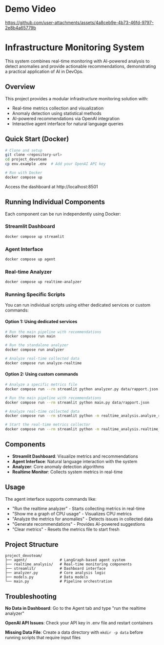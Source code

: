# Demo Video

https://github.com/user-attachments/assets/4a8ceb9e-4b73-46fd-9797-2e8b4a65779b

# Infrastructure Monitoring System

This system combines real-time monitoring with AI-powered analysis to detect anomalies and provide actionable recommendations, demonstrating a practical application of AI in DevOps.

## Overview

This project provides a modular infrastructure monitoring solution with:
- Real-time metrics collection and visualization
- Anomaly detection using statistical methods
- AI-powered recommendations via OpenAI integration
- Interactive agent interface for natural language queries

## Quick Start (Docker)

```bash
# Clone and setup
git clone <repository-url>
cd project_devoteam
cp env.example .env  # Add your OpenAI API key

# Run with Docker
docker compose up
```

Access the dashboard at http://localhost:8501

## Running Individual Components

Each component can be run independently using Docker:

### Streamlit Dashboard
```bash
docker compose up streamlit
```

### Agent Interface
```bash
docker compose up agent
```

### Real-time Analyzer
```bash
docker compose up realtime-analyzer
```

### Running Specific Scripts

You can run individual scripts using either dedicated services or custom commands:

#### Option 1: Using dedicated services
```bash
# Run the main pipeline with recommendations
docker compose run main

# Run the standalone analyzer
docker compose run analyzer

# Analyze real-time collected data
docker compose run analyze-realtime
```

#### Option 2: Using custom commands
```bash
# Analyze a specific metrics file
docker compose run --rm streamlit python analyzer.py data/rapport.json

# Run the main pipeline with recommendations
docker compose run --rm streamlit python main.py data/rapport.json

# Analyze real-time collected data
docker compose run --rm streamlit python -m realtime_analysis.analyze_realtime

# Start the real-time metrics collector
docker compose run --rm streamlit python -m realtime_analysis.realtime_analyzer
```

## Components

- **Streamlit Dashboard**: Visualize metrics and recommendations
- **Agent Interface**: Natural language interaction with the system
- **Analyzer**: Core anomaly detection algorithms
- **Realtime Monitor**: Collects system metrics in real-time

## Usage

The agent interface supports commands like:
- "Run the realtime analyzer" - Starts collecting metrics in real-time
- "Show me a graph of CPU usage" - Visualizes CPU metrics
- "Analyze the metrics for anomalies" - Detects issues in collected data
- "Generate recommendations" - Provides AI-powered suggestions
- "Clear metrics" - Resets the metrics file to start fresh

## Project Structure

```
project_devoteam/
├── agent/               # LangGraph-based agent system
├── realtime_analysis/   # Real-time monitoring components
├── streamlit/           # Dashboard interface
├── analyzer.py          # Core analysis logic
├── models.py            # Data models
└── main.py              # Pipeline orchestration
```

## Troubleshooting

**No Data in Dashboard**: Go to the Agent tab and type "run the realtime analyzer"

**OpenAI API Issues**: Check your API key in .env file and restart containers

**Missing Data File**: Create a data directory with `mkdir -p data` before running scripts that require input files 
